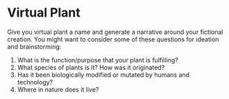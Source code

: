# Virtual Plant

Give you virtual plant a name and generate a narrative around your fictional creation. You might want to consider some of these questions for ideation and brainstorming:

1. What is the function/purpose that your plant is fulfilling?
2. What species of plants is it? How was it originated?
3. Has it been biologically modified or mutated by humans and technology?
4. Where in nature does it live?
